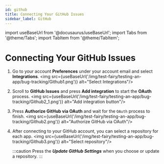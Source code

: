```yaml
---
id: github
title: Connecting Your GitHub Issues
sidebar_label: GitHub
---
```


import useBaseUrl from '@docusaurus/useBaseUrl';
import Tabs from '@theme/Tabs';
import TabItem from '@theme/TabItem';

# Connecting Your GitHub Issues

1. Go to your account **Preferences** under your account email and select **Integrations**.
   <img src={useBaseUrl('/img/test-fairy/testing-an-app/bug-tracking/Github1.png')} alt="Select Integrations"/>

2. Scroll to **GitHub Issues** and press **Add integration** to start the **OAuth** process.
   <img src={useBaseUrl('/img/test-fairy/testing-an-app/bug-tracking/Github2_1.png')} alt="Add integration button"/>

3. Press **Authorize GitHub via OAuth** and wait for the `OAuth` process to finish.
   <img src={useBaseUrl('/img/test-fairy/testing-an-app/bug-tracking/Github2.png')} alt="Authorize GitHub via OAuth"/>

4. After connecting to your GitHub account, you can select a repository for each app.
   <img src={useBaseUrl('/img/test-fairy/testing-an-app/bug-tracking/Github3.png')} alt="Select repository"/>

   :::caution
   Press the _**Update GitHub Settings**_ when you choose or update a repository.
   :::
